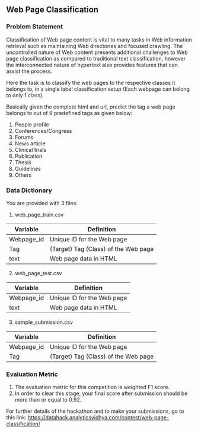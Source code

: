 ## Web Page Classification

### Problem Statement

Classification of Web page content is vital to many tasks in Web information retrieval such as maintaining Web directories and focused crawling. The uncontrolled nature of Web content presents additional challenges to Web page classification as compared to traditional text classification, however the interconnected nature of hypertext also provides features that can assist the process.

Here the task is to classify the web pages to the respective classes it belongs to, in a single label classification setup (Each webpage can belong to only 1 class).

Basically given the complete html and url, predict the tag a web page belongs to out of 9 predefined tags as given below:

1. People profile
2. Conferences/Congress
3. Forums
4. News article
5. Clinical trials
6. Publication
7. Thesis
8. Guidelines
9. Others

### Data Dictionary

You are provided with 3 files:

1. web_page_train.csv

| Variable | Definition |
| --- | --- |
| Webpage_id | Unique ID for the Web page |
| Tag | (Target) Tag (Class) of the Web page |
| text | Web page data in HTML |

2. web_page_test.csv

| Variable | Definition |
| --- | --- |
| Webpage_id | Unique ID for the Web page |
| text | Web page data in HTML |

3. sample_submission.csv

| Variable | Definition |
| --- | --- |
| Webpage_id | Unique ID for the Web page |
| Tag | (Target) Tag (Class) of the Web page |

### Evaluation Metric

1. The evaluation metric for this competition is weighted F1 score.   
2. In order to clear this stage, your final score after submission should be more than or equal to 0.92.

For further details of the hackathon and to make your submissions, go to this link: 
https://datahack.analyticsvidhya.com/contest/web-page-classification/